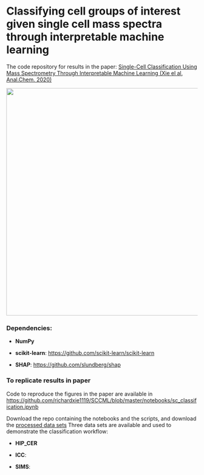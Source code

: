# Classifying cell groups of interest given single cell mass spectra through interpretable machine learning
The code repository for results in the paper: 
[Single-Cell Classification Using Mass Spectrometry Through Interpretable Machine Learning (Xie el al, Anal.Chem. 2020)](https://pubs.acs.org/doi/10.1021/acs.analchem.0c01660)

<p align="center">
<img src="https://github.com/richardxie1119/SCCML/blob/master/figure/main.png" width="600",align="middle">
</p>


### Dependencies:
- **NumPy**

- **scikit-learn**: https://github.com/scikit-learn/scikit-learn

- **SHAP**: https://github.com/slundberg/shap


### To replicate results in paper
Code to reproduce the figures in the paper are available in https://github.com/richardxie1119/SCCML/blob/master/notebooks/sc_classification.ipynb

Download the repo containing the notebooks and the scripts, and download the [processed data sets]()
Three data sets are available and used to demonstrate the classification workflow:
- **HIP_CER**

- **ICC**: 

- **SIMS**: 
